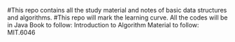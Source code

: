 #This repo contains all the study material and notes of basic data structures and algorithms.
#This repo will mark the learning curve.
All the codes will be in Java
Book to follow: Introduction to Algorithm 
Material to follow: MIT.6046
